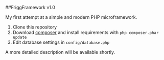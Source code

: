 ##FriggFramework v1.0

My first attempt at a simple and modern PHP microframework.

1. Clone this repository
2. Download [composer](http://getcomposer.org/) and install requirements with ```php composer.phar update```
3. Edit database settings in ```config/database.php``` 

A more detailed description will be available shortly.
